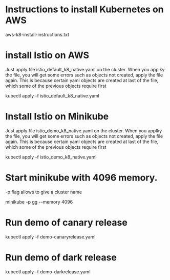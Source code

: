 # Instructions to install Kubernetes on AWS
aws-k8-install-instructions.txt

# install Istio on AWS

Just apply file istio_default_k8_native.yaml on the cluster. When you applky the file, you will get some errors such as objects not created, apply the file again.  This is because certain yaml objects are created at last of the file, which some of the previous objects require first

kubectl apply -f istio_default_k8_native.yaml


# Install Istio on Minikube
Just apply file istio_demo_k8_native.yaml on the cluster. When you applky the file, you will get some errors such as objects not created, apply the file again.  This is because certain yaml objects are created at last of the file, which some of the previous objects require first

kubectl apply -f istio_demo_k8_native.yaml

# Start minikube with 4096 memory. 
-p flag allows to give a cluster name

minikube -p gg --memory 4096

# Run demo of canary release
kubectl apply -f demo-canaryrelease.yaml

# Run demo of dark release
kubectl apply -f demo-darkrelease.yaml



